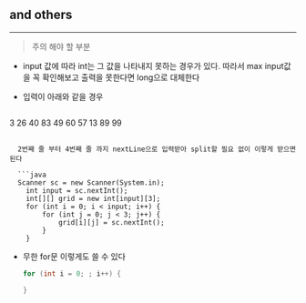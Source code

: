 ## and others
---

> 주의 해야 할 부분


* input 값에 따라 int는 그 값을 나타내지 못하는 경우가 있다. 따라서 max input값을 꼭 확인해보고 출력을 못한다면 long으로 대체한다

* 입력이 아래와 같을 경우

  ```
3
26 40 83
49 60 57
13 89 99
```

  2번째 줄 부터 4번째 줄 까지 nextLine으로 입력받아 split할 필요 없이 이렇게 받으면 된다

  ```java
  Scanner sc = new Scanner(System.in);
	int input = sc.nextInt();
	int[][] grid = new int[input][3];
	for (int i = 0; i < input; i++) {
		for (int j = 0; j < 3; j++) {
			grid[i][j] = sc.nextInt();
		}
	}
  ```

* 무한 for문 이렇게도 쓸 수 있다

  ```java
  for (int i = 0; ; i++) {

  }
  ```
